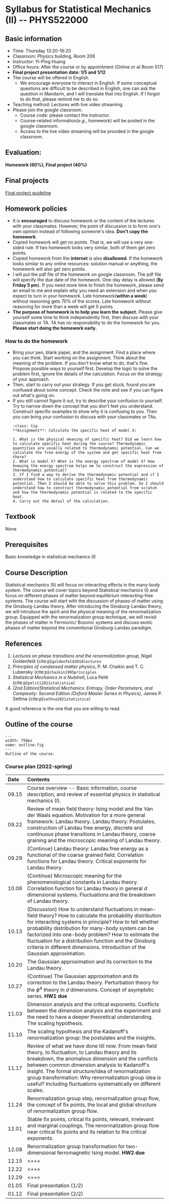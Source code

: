 # Syllabus for Statistical Mechanics (II) -- PHYS522000

[//]: <> (> 盡信書不如無書。--孟子 道可道，非常道。--老子The quotes above are very elegant descriptions about the attitude of learning. If one completely believe what a book says, it is better not to read any books. Any books should not become an obstacles for thinking. )

## Basic information
* Time: Thursday 13:20-16:20
* Classroom: Physics building, Room 208 
* Instructor: Yi-Ping Huang
* Office hours: After the course or by appointment (Online or at Room 517)
* **Final project presentation date: 1/5 and 1/12**
* The course will be offered in English.
	* We encourage everyone to interact in English. If some conceptual questions are difficult to be described in English, one can ask the question in Mandarin, and I will translate that into English. If I forgot to do that, please remind me to do so.
* Teaching method: Lectures with live video streaming. 
* Please join the google classroom.
	* Course code: please contact the instructor.
	* Course-related information(*e.g.*, homework) will be posted in the google classroom.
	* Access to the live video streaming will be provided in the google classroom.
	
## Evaluation:

**Homework (60%), Final project (40%)**

## Final projects

[Final project guideline](https://hackmd.io/@yihu3230/HkjbMnjIt)

## Homework policies

* It is **encouraged** to discuss homework or the content of the lectures with your classmates. However, the point of discussion is to form one's own opinion instead of following someone's idea. **Don't copy the homework**.
* Copied homework will get no points. That is, we will use a very one-sided rule. If two homework looks very similar, both of them get zero points.
* Copied homework from the **internet** is also **disallowed**. If the homework looks similar to any online resources: solution manual or anything, the homework will also get zero points.
* I will put the pdf file of the homework on google classroom. The pdf file will specify the due date of the homework. One-day delay is allowed (**By Friday 5 pm**). If you need more time to finish the homework, please send an email to me and explain why you need an extension and when you expect to turn in your homework. Late homework(**within a week**) without reasoning gets 70% of the scores. Late homework without reasoning for more than a week will get 0 points.
* **The purpose of homework is to help you learn the subject.** Please give yourself some time to think independently first, then discuss with your classmates or TA. TA has no responsibility to do the homework for you. **Please start doing the homework early.**

### How to do the homework 
* Bring your pen, blank paper, and the assignment. Find a place where you can think. Start working on the assignment. Think about the meaning of the problem. If you don't know what to do, that's fine. Propose possible ways to yourself first. Develop the logic to solve the problem first, ignore the details of the calculation. Focus on the strategy of your approach. 
* Then, start to carry out your strategy. If you get stuck, found you are confused about some concept. Check the note and see if you can figure out what's going on. 
* If you still cannot figure it out, try to describe your confusion to yourself. Try to narrow down the concept that you don't feel you understand. Construct specific examples to show why it is confusing to you. Then you can bring your confusion to discuss with your classmates or TAs. 
	```{admonition} Example (A possible workflow of doing homework)
	:class: tip
	**Assignment**: Calculate the specific heat of model X:
	
	1. What is the physical meaning of specific heat? Did we learn how to calculate specific heat during the course? Thermodynamic quantities are usually related to thermodynamic potential. Can we calculate the free energy of the system and get specific heat from there?
	2. What is model X? What is the energy spectrum of model X? How knowing the energy spectrum helps me to construct the expression of thermodynamic potential?
	3. If I find a way to derive the thermodynamic potential and if I understand how to calculate specific heat from thermodynamic potential. Then I should be able to solve this problem. So I should understand how to construct thermodynamic potential from scratch and how the thermodynamic potential is related to the specific heat.
	4. Carry out the detail of the calculation.
	```
## Textbook

None

## Prerequisites

Basic knowledge in statistical mechanics (I)

## Course Description

Statistical mechanics (II) will focus on interacting effects in the many-body system. The course will cover topics beyond Statistical mechanics (I) and focus on different phases of matter beyond equilibrium interacting-free systems. The course will start with the discussion of phases of matter using the Ginsburg-Landau theory. After introducing the Ginsburg-Landau theory, we will introduce the spirit and the physical meaning of the renormalization group. Equipped with the renormalization group technique, we will revisit the phases of matter in Fermionic/ Bosonic systems and discuss exotic phases of matter beyond the conventional Ginsburg-Landau paradigm. 

## References

1. *Lectures on phase transitions and the renormalization group*, Nigel Goldenfeld {cite:p}`goldenfeld2018lectures`
2. *Principles of condensed matter physics*, P. M. Chaikin and T. C. Lubensky {cite:p}`chaikin1995principles`
3. *Statistical Mechanics in a Nutshell*, Luca Peliti {cite:p}`peliti2011statistical`
4. *(2nd Edition)Statistical Mechanics: Entropy, Order Parameters, and Complexity: Second Edition (Oxford Master Series in Physics)*, James P. Sethna {cite:p}`sethna2021statistical`

A good reference is the one that you are willing to read.


## Outline of the course

```{figure} /images/outline.pdf
---
width: 750px
name: outline-fig
---
Outline of the course.
```

### Course plan (2022-spring)

| Date   | Contents                                                                                                                                                                                                                                                                                                                                                                                                                    |
| :----- | :-------                                                                                                                                                                                                                                                                                                                                                                                                                    |
| 09.15  | Course overview -- Basic information, course description, and review of essential physics in statistical mechanics (I).                                                                                                                                                                                                                                                                                                     |
| 09.22  | Review of mean field theory: Ising model and the Van der Waals equation. Motivation for a more general framework: Landau theory. Landau theory: Postulates, construction of Landau free energy, discrete and continuous phase transitions in Landau theory, coarse graining and the microscopic meaning of Landau theory.                                                                                                   |
| 09.29  | (Continue) Landau theory: Landau free energy as a functional of the coarse grained field. Correlation functions for Landau theory. Critical exponents for Landau theory.                                                                                                                                                                                                                                                    |
| 10.06  | (Continue) Microscopic meaning for the phenomenological constants in Landau theory. Correlation function for Landau theory in general $d$ dimensional systems. Fluctuations and the breakdown of Landau theory.                                                                                                                                                                                                             |
| 10.13  | (Discussion) How to understand fluctuations in mean-field theory? How to calculate the probability distribution for interacting systems in principle? How to tell whether probability distribution for many-body system can be factorized into one-body problem? How to estimate the fluctuation for a distribution function and the Ginsburg criteria in different dimensions. Introduction of the Gaussian approximation. |
| 10.20  | The Gaussian approximation and its correction to the Landau theory.                                                                                                                                                                                                                                                                                                                                                         |
| 10.27  | (Continue) The Gaussian approximation and its correction to the Landau theory. Perturbation theory for the $\phi^4$ theory in $d$ dimensions. Concept of asymptotic series. **HW1 due**                                                                                                                                                                                                                                     |
| 11.03  | Dimension analysis and the critical exponents. Conflicts between the dimension analysis and the experiment and the need to have a deeper theoretical understanding. The scaling hypothesis.                                                                                                                                                                                                                                 |
| 11.10  | The scaling hypothesis and the Kadanoff's renormalization group: the postulates and the insights.                                                                                                                                                                                                                                                                                                                           |
| 11.17  | Review of what we have done till now. From mean field theory, to fluctuation, to Landau theory and its breakdown, the anomalous dimension and the conflicts between common dimension analysis to Kadanoff's insight. The formal structure/idea of renormalization group transformation: Why renormalization group idea is useful? Including fluctuations systematically on different scales.                                |
| 11.24  | Renormalization group step, renormalization group flow, the concept of fix points, the local and global structure of renormalization group flow.                                                                                                                                                                                                                                                                            |
| 12.01  | Stable fix points, critical fix points, relevant, irrelevant and marginal couplings. The renormalization group flow near critical fix points and its relation to the critical exponents.                                                                                                                                                                                                                                    |
| 12.08  | Renormalization group transformation for two-dimensional ferromagnetic Ising model. **HW2 due**                                                                                                                                                                                                                                                                                                                             |
| 12.15  | <++>                                                                                                                                                                                                                                                                                                                                                                                                                        |
| 12.22  | <++>                                                                                                                                                                                                                                                                                                                                                                                                                        |
| 12.29  | <++>                                                                                                                                                                                                                                                                                                                                                                                                                        |
| 01.05  | Final presentation (1/2)                                                                                                                                                                                                                                                                                                                                                                                                    |
| 01.12  | Final presentation (2/2)                                                                                                                                                                                                                                                                                                                                                                                                    |
